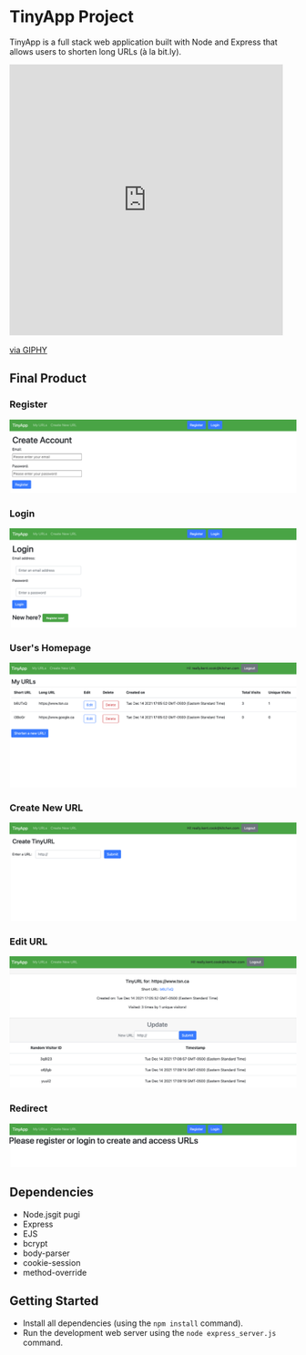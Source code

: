 # TinyApp Project

TinyApp is a full stack web application built with Node and Express that allows users to shorten long URLs (à la bit.ly).
<iframe src="https://giphy.com/embed/FRQF9ResnCsjS" width="480" height="476" frameBorder="0" class="giphy-embed" allowFullScreen></iframe><p><a href="https://giphy.com/gifs/cat-animal-kitten-FRQF9ResnCsjS">via GIPHY</a></p>

## Final Product


### Register
![register](https://github.com/wentingzoe/tinyapp/blob/master/docs/register.png)

### Login
![login](https://github.com/wentingzoe/tinyapp/blob/master/docs/login.png)

### User's Homepage 
![homepage](https://github.com/wentingzoe/tinyapp/blob/master/docs/homepage.png)

### Create New URL
![createURL](https://github.com/wentingzoe/tinyapp/blob/master/docs/createURL.png)

### Edit URL
![shortURL](https://github.com/wentingzoe/tinyapp/blob/master/docs/shortURL.png)

### Redirect
![redirect](https://github.com/wentingzoe/tinyapp/blob/master/docs/redirectpage.png)

## Dependencies

- Node.jsgit pugi
- Express
- EJS
- bcrypt
- body-parser
- cookie-session
- method-override 


## Getting Started

- Install all dependencies (using the `npm install` command).
- Run the development web server using the `node express_server.js` command.
